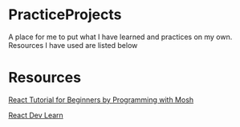 # PracticeProjects

A place for me to put what I have learned and practices on my own. Resources I have used are listed below

# Resources

[React Tutorial for Beginners by Programming with Mosh](https://www.youtube.com/watch?v=SqcY0GlETPk&t=1638s)

[React Dev Learn](https://react.dev/learn)
